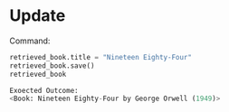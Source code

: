 # Update

Command:
```python
retrieved_book.title = "Nineteen Eighty-Four"
retrieved_book.save()
retrieved_book

Exoected Outcome:
<Book: Nineteen Eighty-Four by George Orwell (1949)>
